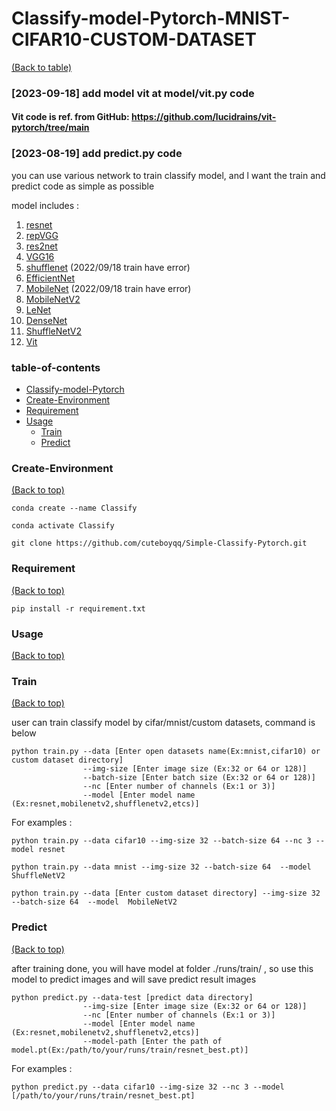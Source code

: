 
# Classify-model-Pytorch-MNIST-CIFAR10-CUSTOM-DATASET
[(Back to table)](#table-of-contents)

### [2023-09-18] add model vit at model/vit.py code
#### Vit code is ref. from GitHub:  https://github.com/lucidrains/vit-pytorch/tree/main
### [2023-08-19] add predict.py code
you can use various network to train classify model, and l want the train and predict code as simple as possible

model includes :
1. [resnet](models/resnet.py)
2. [repVGG](models/repVGG.py)
3. [res2net](models/res2net.py)
4. [VGG16](models/VGG16.py)
5. [shufflenet](models/shufflenet.py)  (2022/09/18 train have error)
6. [EfficientNet](models/efficientnet.py) 
7. [MobileNet](models/mobilenet.py) (2022/09/18 train have error)
8. [MobileNetV2](models/mobilenetv2.py)
9. [LeNet](models/lenet.py)
10. [DenseNet](models/densenet.py)
11. [ShuffleNetV2](models/shufflenetv2.py)
12. [Vit](models/vit.py)

<!-- Add a demo for your project -->

<!-- After you have written about your project, it is a good idea to have a demo/preview(**video/gif/screenshots** are good options) of your project so that people can know what to expect in your project. You could also add the demo in the previous section with the product description.

Here is a random GIF as a placeholder.

![Random GIF](https://media.giphy.com/media/ZVik7pBtu9dNS/giphy.gif) -->

### table-of-contents
- [Classify-model-Pytorch](#Classify-model-Pytorch-MNIST-CIFAR10-CUSTOM-DATASET)
- [Create-Environment](#Create-Environment)
- [Requirement](#Requirement)
- [Usage](#usage)
    - [Train](#Train)
    - [Predict](#Predict)


### Create-Environment
[(Back to top)](#Classify-model-Pytorch-MNIST-CIFAR10-CUSTOMDATASET)

```
conda create --name Classify
```
```
conda activate Classify
```
```
git clone https://github.com/cuteboyqq/Simple-Classify-Pytorch.git
```
### Requirement
[(Back to top)](#Classify-model-Pytorch-MNIST-CIFAR10-CUSTOMDATASET)

```
pip install -r requirement.txt
```


### Usage
[(Back to top)](#Classify-model-Pytorch-MNIST-CIFAR10-CUSTOMDATASET)


### Train
[(Back to top)](#Classify-model-Pytorch-MNIST-CIFAR10-CUSTOMDATASET)

user can train classify model by cifar/mnist/custom datasets, command is below
```
python train.py --data [Enter open datasets name(Ex:mnist,cifar10) or custom dataset directory] 
                --img-size [Enter image size (Ex:32 or 64 or 128)] 
                --batch-size [Enter batch size (Ex:32 or 64 or 128)] 
                --nc [Enter number of channels (Ex:1 or 3)] 
                --model [Enter model name (Ex:resnet,mobilenetv2,shufflenetv2,etcs)]
```
For examples :
```
python train.py --data cifar10 --img-size 32 --batch-size 64 --nc 3 --model resnet
```
```
python train.py --data mnist --img-size 32 --batch-size 64  --model ShuffleNetV2
```

```
python train.py --data [Enter custom dataset directory] --img-size 32 --batch-size 64  --model  MobileNetV2
```
### Predict
[(Back to top)](#Classify-model-Pytorch-MNIST-CIFAR10-CUSTOMDATASET)

after training done, you will have model at folder ./runs/train/ , so use this model to predict images and will save predict result images
```
python predict.py --data-test [predict data directory] 
                --img-size [Enter image size (Ex:32 or 64 or 128)] 
                --nc [Enter number of channels (Ex:1 or 3)] 
                --model [Enter model name (Ex:resnet,mobilenetv2,shufflenetv2,etcs)]
                --model-path [Enter the path of model.pt(Ex:/path/to/your/runs/train/resnet_best.pt)]
```
For examples :
```
python predict.py --data cifar10 --img-size 32 --nc 3 --model [/path/to/your/runs/train/resnet_best.pt]
```
